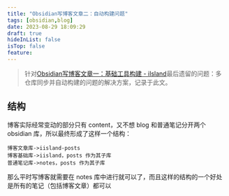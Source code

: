 ```yaml
---
title: "Obsidian写博客文章二：自动构建问题"
tags: [obsidian,blog]
date: 2023-08-29 18:09:29
draft: true
hideInList: false
isTop: false
feature:
---
```


> 针对[Obsidian写博客文章一：基础工具构建 - iIsland](https://iisland.pages.dev/posts/obsidian-write-blog-1/)最后遗留的问题：多仓库同步并自动构建的问题的解决方案，记录于此文。

## 结构
博客实际经常变动的部分只有 content，又不想 blog 和普通笔记分开两个obsidian 库，所以最终形成了这样一个结构：

	博客文章库->iisland-posts
	博客基础库->iisland，posts 作为其子库
	普通笔记库->notes，posts 作为其子库

那么平时写博客就需要在 notes 库中进行就可以了，而且这样的结构的一个好处是所有的笔记（包括博客文章）都可以